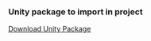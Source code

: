 ### Unity package to import in project
[Download Unity Package](https://github.com/Kashfornoriginal/StateMachineExample/blob/main/package/StateMachinePackage.unitypackage)
